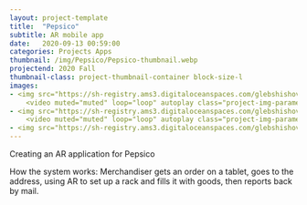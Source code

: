 ```yaml
---
layout: project-template
title:  "Pepsico"
subtitle: AR mobile app
date:   2020-09-13 00:59:00
categories: Projects Apps
thumbnail: /img/Pepsico/Pepsico-thumbnail.webp
projectend: 2020 Fall
thumbnail-class: project-thumbnail-container block-size-l
images:
- <img src="https://sh-registry.ams3.digitaloceanspaces.com/glebshishov/Pepsico/Pepsico-1.webp" class="project-img-parameters img-size-full" alt="Pepsico-1">
    <video muted="muted" loop="loop" autoplay class="project-img-parameters img-size-full"> <source src="https://sh-registry.ams3.digitaloceanspaces.com/glebshishov/Pepsico/Pepsico-place.mp4"></video>
- <img src="https://sh-registry.ams3.digitaloceanspaces.com/glebshishov/Pepsico/Pepsico-2.webp" class="project-img-parameters img-size-full" alt="Pepsico-2">
    <video muted="muted" loop="loop" autoplay class="project-img-parameters img-size-full"> <source src="https://sh-registry.ams3.digitaloceanspaces.com/glebshishov/Pepsico/Pepsico-box.mp4"></video>
- <img src="https://sh-registry.ams3.digitaloceanspaces.com/glebshishov/Pepsico/Pepsico-3.webp" class="project-img-parameters img-size-full" alt="Pepsico-3">
---
```


Creating an AR application for Pepsico

How the system works: Merchandiser gets an order on a tablet, goes to the address, using AR to set up a rack and fills it with goods, then reports back by mail.